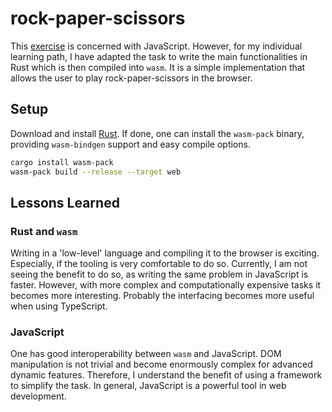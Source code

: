 # rock-paper-scissors

This [exercise](https://www.theodinproject.com/lessons/foundations-rock-paper-scissors) is concerned with JavaScript.
However, for my individual learning path, I have adapted the task to write the main functionalities in Rust which is then compiled into `wasm`.
It is a simple implementation that allows the user to play rock-paper-scissors in the browser.

## Setup

Download and install [Rust](https://www.rust-lang.org/).
If done, one can install the `wasm-pack` binary, providing `wasm-bindgen` support and easy compile options.

```bash
cargo install wasm-pack
wasm-pack build --release --target web
```

## Lessons Learned

### Rust and `wasm`

Writing in a 'low-level' language and compiling it to the browser is exciting.
Especially, if the tooling is very comfortable to do so.
Currently, I am not seeing the benefit to do so, as writing the same problem in JavaScript is faster.
However, with more complex and computationally expensive tasks it becomes more interesting.
Probably the interfacing becomes more useful when using TypeScript.

### JavaScript

One has good interoperability between `wasm` and JavaScript.
DOM manipulation is not trivial and become enormously complex for advanced dynamic features.
Therefore, I understand the benefit of using a framework to simplify the task.
In general, JavaScript is a powerful tool in web development.
